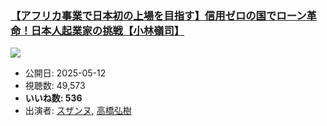 ### [【アフリカ事業で日本初の上場を目指す】信用ゼロの国でローン革命！日本人起業家の挑戦【小林嶺司】](https://www.youtube.com/watch?v=9uNgoEYbCPE)
[![](https://img.youtube.com/vi/9uNgoEYbCPE/sddefault.jpg)](https://www.youtube.com/watch?v=9uNgoEYbCPE)
-   公開日: 2025-05-12
-   視聴数: 49,573
-   **いいね数: 536**
-   出演者: [スザンヌ](/rehacq_fan/people/スザンヌ "wikilink"), [高橋弘樹](/rehacq_fan/people/高橋弘樹 "wikilink")

